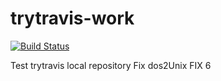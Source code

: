 # trytravis-work
[![Build Status](https://travis-ci.com/boygruv/trytravis-work.svg?branch=master)](https://travis-ci.com/boygruv/trytravis-work)

Test trytravis local repository
Fix dos2Unix
FIX 6





